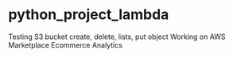 # python_project_lambda
Testing S3 bucket create, delete, lists, put object
Working on AWS Marketplace Ecommerce Analytics